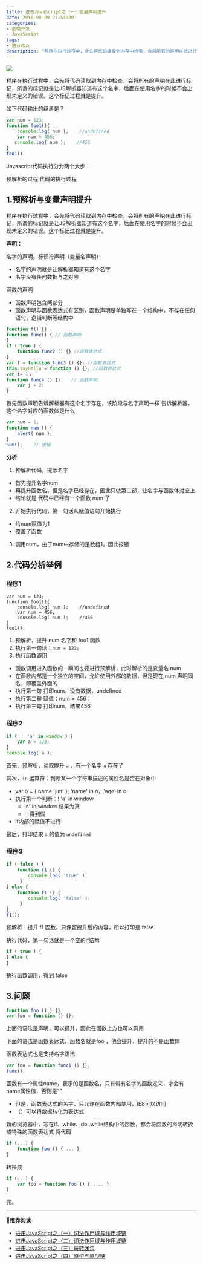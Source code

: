 ```yaml
---
title: 进击JavaScript之（一）变量声明提升
date: 2016-08-09 21:51:00
categories:
- 前端开发
- JavaScript
tags:
- 重点难点
description: "程序在执行过程中，会先将代码读取到内存中检查，会将所有的声明在此进行标记，所谓的标记就是让JS解析器知道有这个名字，后面在使用名字的时候不会出现未定义的错误。这个标记过程就是提升。"
---
```


![](http://ww1.sinaimg.cn/large/006tNc79ly1g5d8fakhvjj30hs08c0t1.jpg)

程序在执行过程中，会先将代码读取到内存中检查，会将所有的声明在此进行标记，所谓的标记就是让JS解析器知道有这个名字，后面在使用名字的时候不会出现未定义的错误。这个标记过程就是提升。

如下代码输出的结果是？
```js
var num = 123;
function foo1(){
    console.log( num );    //undefined
    var num = 456;
   console.log( num );    //456
}
foo1();
```
Javascript代码执行分为两个大步：

预解析的过程
代码的执行过程

## 1.预解析与变量声明提升

程序在执行过程中，会先将代码读取到内存中检查，会将所有的声明在此进行标记，所谓的标记就是让JS解析器知道有这个名字，后面在使用名字的时候不会出现未定义的错误。这个标记过程就是提升。

**声明：**

名字的声明，标识符声明（变量名声明）
 + 名字的声明就是让解析器知道有这个名字
 + 名字没有任何数据与之对应

函数的声明
 + 函数声明包含两部分
 + 函数声明与函数表达式有区别，函数声明是单独写在一个结构中，不存在任何语句，逻辑判断等结构中
 
```js
function f() {}
function func() { // 函数声明
} 
if ( true ) {
    function func2 () {} //函数表达式
}
var f = function func3 () {}; //函数表达式
this.sayHello = function () {}; //函数表达式
var i= 1；
function func4 () {}    // 函数声明
    var j = 2;
}
```

首先函数声明告诉解析器有这个名字存在，该阶段与名字声明一样
告诉解析器，这个名字对应的函数体是什么
```js
var num = 1;
function num () {
    alert( num );
}
num();    // 报错
```
    
**分析**
1. 预解析代码，提示名字    
 + 首先提升名字num
 + 再提升函数名，但是名字已经存在，因此只做第二部，让名字与函数体对应上
 + 结论就是 代码中已经有一个函数 num 了
 
2. 开始执行代码，第一句话从赋值语句开始执行
 + 给num赋值为1
 + 覆盖了函数 
 
3. 调用num，由于num中存储的是数组1，因此报错

## 2.代码分析举例

### 程序1

```
var num = 123;
function foo1(){
    console.log( num );    //undefined
    var num = 456;
    console.log( num );    //456
}
foo1();
```
1. 预解析，提升 num 名字和 foo1 函数
2. 执行第一句话：`num = 123;`
3. 执行函数调用
 + 函数调用进入函数的一瞬间也要进行预解析，此时解析的是变量名 num
 + 在函数内部是一个独立的空间，允许使用外部的数据，但是现在 num 声明同名，即覆盖外面的
 + 执行第一句 打印num，没有数据，undefined
 + 执行第二句 赋值：num = 456；
 + 执行第三句 打印num，结果456

### 程序2
 
```js
if ( ！ 'a' in window ) {
    var a = 123;
}
console.log( a );
```

首先，预解析，读取提升 `a` ，有一个名字 `a` 存在了

其次，`in` 运算符：判断某一个字符串描述的属性名是否在对象中
 + var o = { name:'jim' }; 'name' in o，'age' in o
 + 执行第一个判断：! 'a' in window
   - 'a' in window 结果为真
   - ！得到假
 + if内部的赋值不进行

最后，打印结果 `a` 的值为 `undefined`  

### 程序3

```js
if ( false ) {
    function f1 () {
        console.log( 'true' );
     }
} else {
    function f1 () {
        console.log( 'false' );
     }
}
f1();
```

预解析：提升 f1 函数，只保留提升后的内容，所以打印是 false

执行代码，第一句话就是一个空的if结构  
```js
if ( true ) {
} else {
}
```
执行函数调用，得到 false    

## 3.问题

```js
function foo () } {}
var foo = function () {};
```
上面的语法是声明，可以提升，因此在函数上方也可以调用  

下面的语法是函数表达式，函数名就是foo ，他会提升，提升的不是函数体

函数表达式也是支持名字语法  
```js
var foo = function func1 () {};
func();
```
函数有一个属性name，表示的是函数名，只有带有名字的函数定义，才会有name属性值，否则是“”
 + 但是，函数表达式的名字，只允许在函数内部使用，IE8可以访问
 + （）可以将数据转化为表达式
 
新的浏览器中，写在if、while、do..while结构中的函数，都会将函数的声明转换成特殊的函数表达式 
将代码   
```js
if (...) {
    function foo () { ... }
}
```
转换成
```js
if (...) {
    var foo = function foo () { .... }
}
```  

完。

********
**推荐阅读**
- [进击JavaScript之（一）词法作用域与作用域链](https://blog.dunizb.com/2016/08/09/attack-JavaScript-1-variable/)
- [进击JavaScript之（二）词法作用域与作用域链](https://blog.dunizb.com/2016/08/19/attack-JavaScript-2-scope/)
- [进击JavaScript之（三）玩转闭包](https://blog.dunizb.com/2016/08/28/attack-JavaScript-3-closure/)
- [进击JavaScript之（四）原型与原型链](https://blog.dunizb.com/2016/09/19/attack-JavaScript-4-prototypr/)
